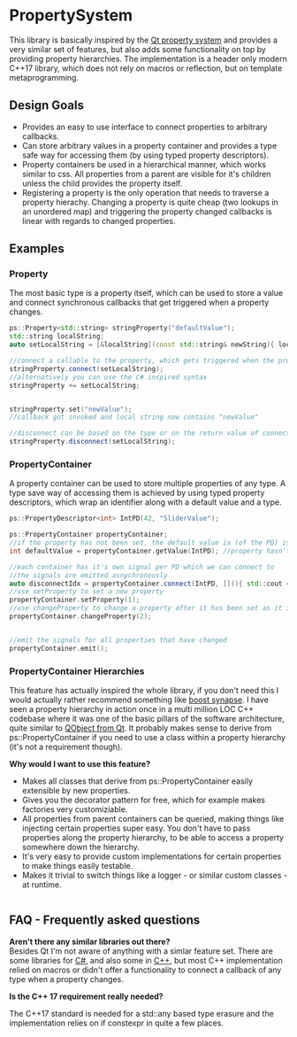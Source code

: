 # PropertySystem 
This library is basically inspired by the [Qt property system](http://doc.qt.io/qt-5/properties.html) and provides a very similar set of features, but also adds some functionality on top by providing property hierarchies.
The implementation is a header only modern C++17 library, which does not rely on macros or reflection, but on template metaprogramming.

## Design Goals

* Provides an easy to use interface to connect properties to arbitrary callbacks. 
* Can store arbitrary values in a property container and provides a type safe way for accessing them (by using typed property descriptors).
* Property containers be used in a hierarchical manner, which works similar to css. All properties from a parent are visible for it's children unless the child provides the property itself.
* Registering a property is the only operation that needs to traverse a property hierachy. Changing a property is quite cheap (two lookups in an unordered map) and triggering the property changed callbacks is linear with regards to changed properties.

## Examples

### Property
The most basic type is a property itself, which can be used to store a value and connect synchronous callbacks that get triggered when a property changes.
```cpp
ps::Property<std::string> stringProperty("defaultValue");
std::string localString;
auto setLocalString = [&localString](const std::string& newString){ localString = newString;};

//connect a callable to the property, which gets triggered when the property changes
stringProperty.connect(setLocalString);
//alternatively you can use the C# inspired syntax
stringProperty += setLocalString;


stringProperty.set("newValue");
//callback got invoked and local string now contains "newValue"

//disconnect can be based on the type or on the return value of connect or by type
stringProperty.disconnect(setLocalString);
```

### PropertyContainer
A property container can be used to store multiple properties of any type. A type save way of accessing them is achieved by using typed property descriptors, which wrap an identifier along with a default value and a type.
```cpp
ps::PropertyDescriptor<int> IntPD(42, "SliderValue");

ps::PropertyContainer propertyContainer;
//if the property has not been set, the default value is (of the PD) is returned
int defaultValue = propertyContainer.getValue(IntPD); //property hasn't been set, the default value is returned

//each container has it's own signal per PD which we can connect to
//the signals are emitted asnychronously
auto disconnectIdx = propertyContainer.connect(IntPD, [](){ std::cout << "IntPD got changed"; });
//use setProperty to set a new property
propertyContainer.setProperty(1);
//use changeProperty to change a property after it has been set as it is more efficient
propertyContainer.changeProperty(2);


//emit the signals for all properties that have changed
propertyContainer.emit();

```



### PropertyContainer Hierarchies
This feature has actually inspired the whole library, if you don't need this I would actually rather recommend something like [boost synapse](https://zajo.github.io/boost-synapse/). I have seen a property hierarchy in action once in a multi million LOC C++ codebase where it was one of the basic pillars of the software architecture, quite similar to [QObject from Qt](http://doc.qt.io/qt-5/qobject.html).
It probably makes sense to derive from ps::PropertyContainer if you need to use a class within a property hierarchy (it's not a requirement though).

**Why would I want to use this feature?**

* Makes all classes that derive from ps::PropertyContainer easily extensible by new properties.
* Gives you the decorator pattern for free, which for example makes factories very customiziable.
* All properties from parent containers can be queried, making things like injecting certain properties super easy. You don't have to pass properties along the property hierarchy, to be able to access a property somewhere down the hierarchy. 
* It's very easy to provide custom implementations for certain properties to make things easily testable. 
* Makes it trivial to switch things like a logger - or similar custom classes - at runtime. 


```cpp


```

## FAQ - Frequently asked questions

**Aren't there any similar libraries out there?**  
Besides Qt I'm not aware of anything with a simlar feature set. There are some libraries for [C#](https://www.codeproject.com/Articles/450344/A-Simple-Csharp-Property-System), and also some in [C++](http://www.academia.edu/401854/A_Generic_Data_Structure_for_An_Architectural_Design_Application), but most C++ implementation relied on macros or didn't offer a functionality to connect a callback of any type when a property changes.

**Is the C++ 17 requirement really needed?**

The C++17 standard is needed for a std::any based type erasure and the implementation relies on if constexpr in quite a few places.

